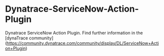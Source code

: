 # Dynatrace-ServiceNow-Action-Plugin
Dynatrace ServiceNow Action Plugin.
Find further information in the [dynaTrace community]
(https://community.dynatrace.com/community/display/DL/ServiceNow+Action+Plugin)
